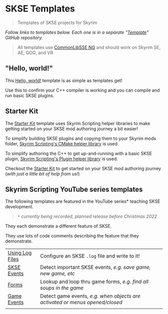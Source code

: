 # SKSE Templates

> Templates of SKSE projects for Skyrim

_Follow links to templates below. Each one is in a separate "[Template](https://docs.github.com/en/repositories/creating-and-managing-repositories/creating-a-repository-from-a-template)" GitHub repository._

> All templates use [CommonLibSSE NG](https://github.com/CharmedBaryon/CommonLibSSE-NG) and should work on Skyrim SE, AE, GOG, and VR

## "Hello, world!"

This [Hello, world!](https://github.com/SkyrimScripting/SKSE_Template_HelloWorld) template is as simple as templates get!

Use this to confirm your C++ compiler is working and you can compile and run basic SKSE plugins.

## Starter Kit

The [Starter Kit](https://github.com/SkyrimScripting/SKSE_Template_StarterKit) template uses Skyrim Scripting helper libraries to make getting started on your SKSE mod authoring journey a bit easier!

To simplify building SKSE plugins and copying them to your Skyrim mods folder, [Skyrim Scripting's CMake helper library](https://github.com/SkyrimScripting/CMake) is used.

To simplify authoring the C++ to get up-and-running with a basic SKSE plugin, [Skyrim Scripting's Plugin helper library](https://github.com/SkyrimScripting/Plugin) is used.

Checkout the [Starter Kit](https://github.com/SkyrimScripting/SKSE_Template_StarterKit) to get started on your SKSE mod authoring journey (_with just a little bit of help from us!_)

## Skyrim Scripting YouTube series templates

The following templates are featured in the YouTube series* teaching SKSE development.

> `*` _currently being recorded, planned release before Christmas 2022_

They each demonstrate a different feature of SKSE.

They use lots of code comments describing the feature that they demonstrate.

|||
|-|-|
| [Using Log Files](https://github.com/SkyrimScripting/SKSE_Template_Logging) | Configure an SKSE `.log` file and write to it! |
| [SKSE Events](https://github.com/SkyrimScripting/SKSE_Template_SKSE_Events) | Detect important SKSE events, _e.g. save game, new game, etc_ |
| [Forms](https://github.com/SkyrimScripting/SKSE_Template_Forms) | Lookup and loop thru game forms, _e.g. find all soups in the game_ |
| [Game Events](https://github.com/SkyrimScripting/SKSE_Template_GameEvents) | Detect game events, _e.g. when objects are activated or menus opened/closed_ |
|||

